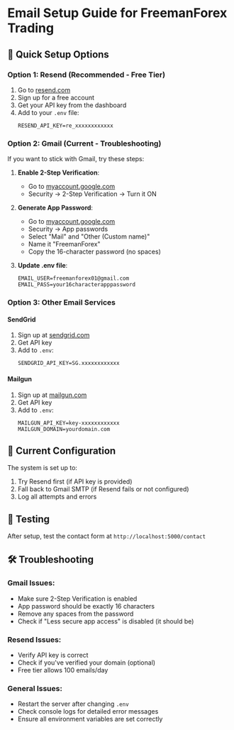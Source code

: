 # Email Setup Guide for FreemanForex Trading

## 🚀 Quick Setup Options

### Option 1: Resend (Recommended - Free Tier)
1. Go to [resend.com](https://resend.com)
2. Sign up for a free account
3. Get your API key from the dashboard
4. Add to your `.env` file:
   ```
   RESEND_API_KEY=re_xxxxxxxxxxxx
   ```

### Option 2: Gmail (Current - Troubleshooting)
If you want to stick with Gmail, try these steps:

1. **Enable 2-Step Verification**:
   - Go to [myaccount.google.com](https://myaccount.google.com)
   - Security → 2-Step Verification → Turn it ON

2. **Generate App Password**:
   - Go to [myaccount.google.com](https://myaccount.google.com)
   - Security → App passwords
   - Select "Mail" and "Other (Custom name)"
   - Name it "FreemanForex"
   - Copy the 16-character password (no spaces)

3. **Update .env file**:
   ```
   EMAIL_USER=freemanforex01@gmail.com
   EMAIL_PASS=your16characterapppassword
   ```

### Option 3: Other Email Services

#### SendGrid
1. Sign up at [sendgrid.com](https://sendgrid.com)
2. Get API key
3. Add to `.env`:
   ```
   SENDGRID_API_KEY=SG.xxxxxxxxxxxx
   ```

#### Mailgun
1. Sign up at [mailgun.com](https://mailgun.com)
2. Get API key
3. Add to `.env`:
   ```
   MAILGUN_API_KEY=key-xxxxxxxxxxxx
   MAILGUN_DOMAIN=yourdomain.com
   ```

## 🔧 Current Configuration

The system is set up to:
1. Try Resend first (if API key is provided)
2. Fall back to Gmail SMTP (if Resend fails or not configured)
3. Log all attempts and errors

## 📧 Testing

After setup, test the contact form at `http://localhost:5000/contact`

## 🛠️ Troubleshooting

### Gmail Issues:
- Make sure 2-Step Verification is enabled
- App password should be exactly 16 characters
- Remove any spaces from the password
- Check if "Less secure app access" is disabled (it should be)

### Resend Issues:
- Verify API key is correct
- Check if you've verified your domain (optional)
- Free tier allows 100 emails/day

### General Issues:
- Restart the server after changing `.env`
- Check console logs for detailed error messages
- Ensure all environment variables are set correctly 